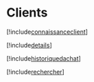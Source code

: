 # Clients

[!include[connaissanceclient](clients.connaissanceclient.autogen.md)]

[!include[details](clients.details.autogen.md)]

[!include[historiquedachat](clients.historiquedachat.autogen.md)]

[!include[rechercher](clients.rechercher.autogen.md)]






